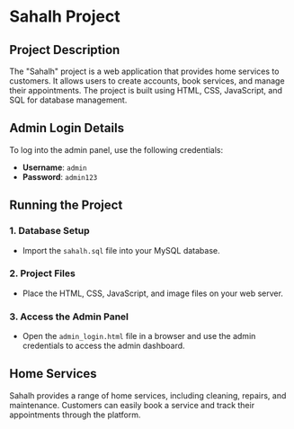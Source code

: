 # Sahalh Project

## Project Description

The "Sahalh" project is a web application that provides home services to customers. It allows users to create accounts, book services, and manage their appointments. The project is built using HTML, CSS, JavaScript, and SQL for database management.

## Admin Login Details

To log into the admin panel, use the following credentials:

- **Username**: `admin`
- **Password**: `admin123`

## Running the Project

### 1. Database Setup
- Import the `sahalh.sql` file into your MySQL database.

### 2. Project Files
- Place the HTML, CSS, JavaScript, and image files on your web server.

### 3. Access the Admin Panel
- Open the `admin_login.html` file in a browser and use the admin credentials to access the admin dashboard.

## Home Services

Sahalh provides a range of home services, including cleaning, repairs, and maintenance. Customers can easily book a service and track their appointments through the platform.

